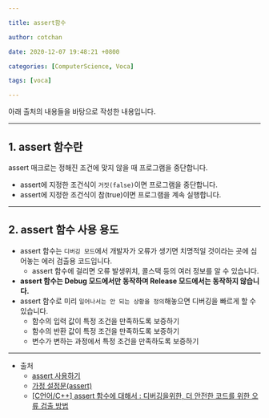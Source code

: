 ```yaml
---

title: assert함수

author: cotchan 

date: 2020-12-07 19:48:21 +0800

categories: [ComputerScience, Voca]

tags: [voca]

---
```



아래 출처의 내용들을 바탕으로 작성한 내용입니다.

---

## 1. assert 함수란

assert 매크로는 정해진 조건에 맞지 않을 때 프로그램을 중단합니다. 

+ assert에 지정한 조건식이 `거짓(false)`이면 프로그램을 중단합니다.
+ assert에 지정한 조건식이 참(true)이면 프로그램을 계속 실행합니다.


---

## 2. assert 함수 사용 용도

+ assert 함수는 `디버깅 모드`에서 개발자가 오류가 생기면 치명적일 것이라는 곳에 심어놓는 에러 검출용 코드입니다.
  + assert 함수에 걸리면 오류 발생위치, 콜스택 등의 여러 정보를 알 수 있습니다.
+ **assert 함수는 Debug 모드에서만 동작하며 Release 모드에서는 동작하지 않습니다.**
+ assert 함수로 미리 `일어나서는 안 되는 상황을 정의`해놓으면 디버깅을 빠르게 할 수 있습니다.
  + 함수의 입력 값이 특정 조건을 만족하도록 보증하기
  + 함수의 반환 값이 특정 조건을 만족하도록 보증하기
  + 변수가 변하는 과정에서 특정 조건을 만족하도록 보증하기


---

+ 출처
  + [assert 사용하기](https://dojang.io/mod/page/view.php?id=764)
  + [가정 설정문(assert)](https://wikidocs.net/21050)
  + [[C언어/C++] assert 함수에 대해서 : 디버깅을위한, 더 안전한 코드를 위한 오류 검출 방법](https://blockdmask.tistory.com/286)


